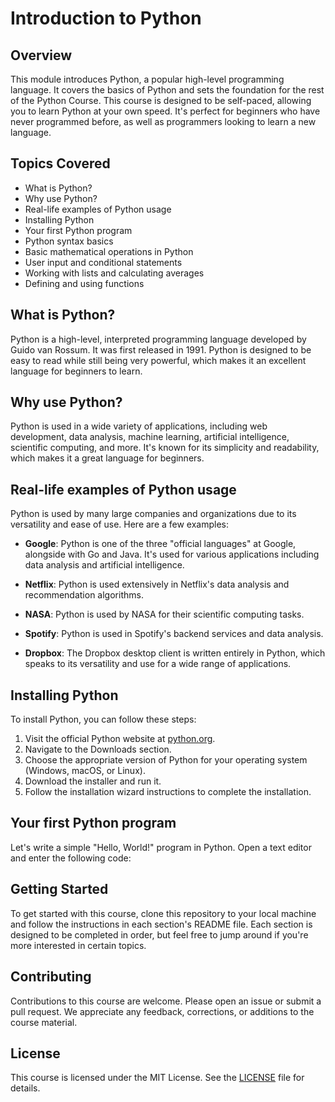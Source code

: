 # Introduction to Python

## Overview

This module introduces Python, a popular high-level programming language. It covers the basics of Python and sets the foundation for the rest of the Python Course. This course is designed to be self-paced, allowing you to learn Python at your own speed. It's perfect for beginners who have never programmed before, as well as programmers looking to learn a new language.

## Topics Covered

- What is Python?
- Why use Python?
- Real-life examples of Python usage
- Installing Python
- Your first Python program
- Python syntax basics
- Basic mathematical operations in Python
- User input and conditional statements
- Working with lists and calculating averages
- Defining and using functions 
## What is Python?

Python is a high-level, interpreted programming language developed by Guido van Rossum. It was first released in 1991. Python is designed to be easy to read while still being very powerful, which makes it an excellent language for beginners to learn.

## Why use Python?

Python is used in a wide variety of applications, including web development, data analysis, machine learning, artificial intelligence, scientific computing, and more. It's known for its simplicity and readability, which makes it a great language for beginners.

## Real-life examples of Python usage

Python is used by many large companies and organizations due to its versatility and ease of use. Here are a few examples:

- **Google**: Python is one of the three "official languages" at Google, alongside with Go and Java. It's used for various applications including data analysis and artificial intelligence.

- **Netflix**: Python is used extensively in Netflix's data analysis and recommendation algorithms.

- **NASA**: Python is used by NASA for their scientific computing tasks.

- **Spotify**: Python is used in Spotify's backend services and data analysis.

- **Dropbox**: The Dropbox desktop client is written entirely in Python, which speaks to its versatility and use for a wide range of applications.

## Installing Python

To install Python, you can follow these steps:

1. Visit the official Python website at [python.org](https://www.python.org).
2. Navigate to the Downloads section.
3. Choose the appropriate version of Python for your operating system (Windows, macOS, or Linux).
4. Download the installer and run it.
5. Follow the installation wizard instructions to complete the installation.

## Your first Python program

Let's write a simple "Hello, World!" program in Python. Open a text editor and enter the following code:

## Getting Started

To get started with this course, clone this repository to your local machine and follow the instructions in each section's README file. Each section is designed to be completed in order, but feel free to jump around if you're more interested in certain topics.

## Contributing

Contributions to this course are welcome. Please open an issue or submit a pull request. We appreciate any feedback, corrections, or additions to the course material.

## License

This course is licensed under the MIT License. See the [LICENSE](./LICENSE) file for details.